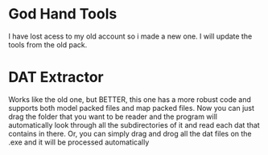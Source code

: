# God Hand Tools

I have lost acess to my old account so i made a new one.
I will update the tools from the old pack.


# DAT Extractor

Works like the old one, but BETTER, this one has a more robust code and supports both model packed files and map packed files.
Now you can just drag the folder that you want to be reader and the program will automatically look through all the subdirectories of it and read each dat that contains in there.
Or, you can simply drag and drog all the dat files on the .exe and it will be processed automatically
